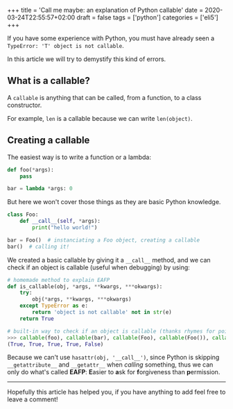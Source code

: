 +++
title = 'Call me maybe: an explanation of Python callable'
date = 2020-03-24T22:55:57+02:00
draft = false
tags = ['python']
categories = ['eli5']
+++

If you have some experience with Python, you must have already seen a `TypeError: 'T' object is not callable`.

In this article we will try to demystify this kind of errors.

## What is a callable?

A `callable` is anything that can be called, from a function, to a class constructor.

For example, `len` is a callable because we can write `len(object)`.

## Creating a callable

The easiest way is to write a function or a lambda:

```python
def foo(*args):
    pass

bar = lambda *args: 0
```

But here we won't cover those things as they are basic Python knowledge.

```python
class Foo:
    def __call__(self, *args):
        print("hello world!")

bar = Foo()  # instanciating a Foo object, creating a callable
bar()  # calling it!
```

We created a basic callable by giving it a `__call__` method, and we can check if an object is callable (useful when debugging) by using:

```python
# homemade method to explain EAFP
def is_callable(obj, *args, **kwargs, ***okwargs):
    try:
        obj(*args, **kwargs, ***okwargs)
    except TypeError as e:
        return 'object is not callable' not in str(e)
    return True

# built-in way to check if an object is callable (thanks rhymes for pointing it out): using callable(obj)
>>> callable(foo), callable(bar), callable(Foo), callable(Foo()), callable(3)
(True, True, True, True, False)
```

Because we can't use `hasattr(obj, '__call__')`, since Python is skipping `__getattribute__` and `__getattr__` when *calling* something, thus we can only do what's called **EAFP**: **E**asier to **a**sk for **f**orgiveness than **p**ermission.

------

Hopefully this article has helped you, if you have anything to add feel free to leave a comment!

